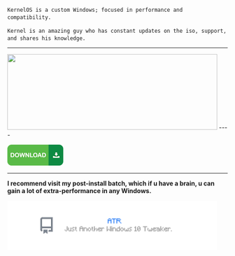 `KernelOS is a custom Windows; focused in performance and compatibility.`

`Kernel is an amazing guy who has constant updates on the iso, support, and shares his knowledge.`

----
<img src="https://github.com/gzmatte/trash/assets/117684932/fc066ab3-caa8-496b-9b5c-531efe065082" width="480" height="173">
----

[<img src="https://github.com/gzmatte/trash/blob/main/48wx.png">](https://discord.gg/kernelos)
</br> 

----

**I recommend visit my post-install batch, which if u have a brain, u can gain a lot of extra-performance in any Windows.**

[<img src="https://github.com/gzmatte/trash/blob/main/0ATR.png" width="480" height="113">](https://github.com/gzmatte/ATR)
